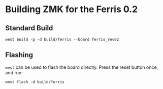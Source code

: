# Building ZMK for the Ferris 0.2


## Standard Build

```
west build -p -d build/ferris --board ferris_rev02
```

## Flashing

`west` can be used to flash the board directly. Press the reset button once, and run:

```
west flash -d build/ferris
```
